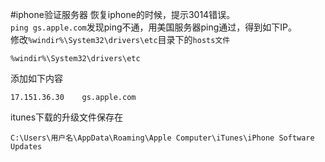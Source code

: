 #iphone验证服务器
恢复iphone的时候，提示3014错误。			
`ping gs.apple.com`发现ping不通，用美国服务器ping通过，得到如下IP。 			
修改`%windir%\System32\drivers\etc`目录下的`hosts文件`
```text
%windir%\System32\drivers\etc
```
添加如下内容
```text
17.151.36.30 	gs.apple.com
```
itunes下载的升级文件保存在
```text
C:\Users\用户名\AppData\Roaming\Apple Computer\iTunes\iPhone Software Updates
```